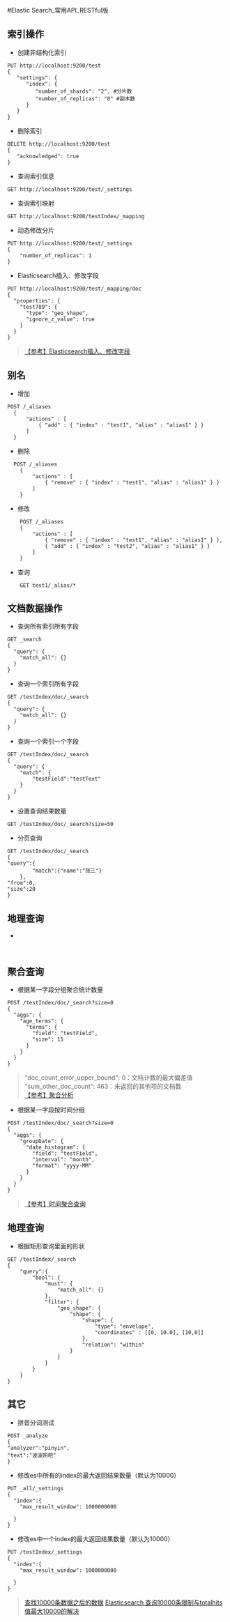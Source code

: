 #Elastic Search_常用API_RESTful版

索引操作
---

* 创建非结构化索引
``` 
PUT http://localhost:9200/test
{
   "settings": {
      "index": {
         "number_of_shards": "2", #分片数
         "number_of_replicas": "0" #副本数
      }
   }
}
```

* 删除索引
``` 
DELETE http://localhost:9200/test
{
   "acknowledged": true
}
``` 

* 查询索引信息
``` 
GET http://localhost:9200/test/_settings
```

* 查询索引映射
```
GET http://localhost:9200/testIndex/_mapping
```
 
* 动态修改分片
``` 
PUT http://localhost:9200/test/_settings
{
    "number_of_replicas": 1
}
```

* Elasticsearch插入、修改字段
``` 
PUT http://localhost:9200/test/_mapping/doc
{
  "properties": {
    "test789": {
      "type": "geo_shape",
      "ignore_z_value": true
    }
  }
}
``` 
>[【参考】Elasticsearch插入、修改字段](https://www.cnblogs.com/hcy-fly/p/8602463.html)


别名
---
* 增加
``` 
POST /_aliases
  {
      "actions" : [
          { "add" : { "index" : "test1", "alias" : "alias1" } }
      ]
  }
``` 
* 删除
``` 
  POST /_aliases
    {
        "actions" : [
            { "remove" : { "index" : "test1", "alias" : "alias1" } }
        ]
    }
``` 
* 修改  
``` 
    POST /_aliases
    {
        "actions" : [
            { "remove" : { "index" : "test1", "alias" : "alias1" } },
            { "add" : { "index" : "test2", "alias" : "alias1" } }
        ]
    }
``` 
* 查询
``` 
    GET test1/_alias/*
``` 

文档数据操作
---

* 查询所有索引所有字段
```
GET _search
{
  "query": {
    "match_all": {}
  }
}
```

* 查询一个索引所有字段
```
GET /testIndex/doc/_search
{
  "query": {
    "match_all": {}
  }
}
```

* 查询一个索引一个字段
```
GET /testIndex/doc/_search
{
  "query": {
    "match": {
        "testField":"testText"
    }
  }
}
```

* 设置查询结果数量
```
GET /testIndex/doc/_search?size=50 
```


* 分页查询
```
GET /testIndex/doc/_search
{
"query":{
        "match":{"name":"张三"}
    },
"from":0,
"size":20
}
```

地理查询
---
* 
```
 
```

聚合查询
---
* 根据某一字段分组聚合统计数量
```
POST /testIndex/doc/_search?size=0
{
  "aggs": {
    "age_terms": {
      "terms": {
        "field": "testField",
        "size": 15
      }
    }
  }
}
```
>"doc_count_error_upper_bound": 0：文档计数的最大偏差值  
>"sum_other_doc_count": 463：未返回的其他项的文档数  
>[【参考】聚合分析](https://www.cnblogs.com/leeSmall/p/9215909.html)

* 根据某一字段按时间分组
```
POST /testIndex/doc/_search?size=0
{
  "aggs": {
    "groupDate": {
      "date_histogram": {
        "field": "testField",
        "interval": "month",
        "format": "yyyy-MM"
      }
    }
  }
}
```
> [【参考】时间聚合查询](https://blog.csdn.net/jianshaoguang8886/article/details/82178817
)

地理查询
---
* 根据矩形查询里面的形状
```
GET /testIndex/_search
{
    "query":{
        "bool": {
            "must": {
                "match_all": {}
            },
            "filter": {
                "geo_shape": {
                    "shape": {
                        "shape": {
                            "type": "envelope",
                            "coordinates" : [[0, 10.0], [10,0]]
                        },
                        "relation": "within"
                    }
                }
            }
        }
    }
}
```


其它
---

* 拼音分词测试
```
POST _analyze
{
"analyzer":"pinyin",
"text":"波波网吧"
}
```

* 修改es中所有的index的最大返回结果数量（默认为10000）
```
PUT _all/_settings
{
  "index":{
    "max_result_window": 1000000000
    
  }
}
```

* 修改es中一个index的最大返回结果数量（默认为10000）
```
PUT /testIndex/_settings
{
  "index":{
    "max_result_window": 1000000000
    
  }
}
```
> [查找10000条数据之后的数据](https://blog.csdn.net/Misaki_root/article/details/101203647?depth_1-utm_source=distribute.pc_relevant.none-task)
> [Elasticsearch 查询10000条限制与totalhits值最大10000的解决](https://blog.csdn.net/weixin_43876919/article/details/103292463?depth_1-utm_source=distribute.pc_relevant.none-task&utm_source=distribute.pc_relevant.none-task)


